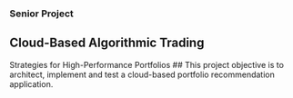 ### Senior Project ###
## Cloud-Based Algorithmic Trading
Strategies for High-Performance
Portfolios ## 
This project objective is to architect, implement and test a cloud-based portfolio recommendation application. 
